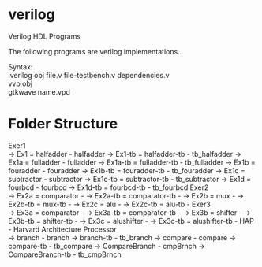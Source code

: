 # verilog
Verilog HDL Programs

The following programs are verilog implementations.

Syntax:  
iverilog obj file.v file-testbench.v dependencies.v  
vvp obj  
gtkwave name.vpd  

# Folder Structure
Exer1  
 -> Ex1		= halfadder     - halfadder
 -> Ex1-tb	= halfadder-tb  - tb_halfadder
 -> Ex1a	= fulladder     - fulladder
 -> Ex1a-tb	= fulladder-tb  - tb_fulladder
 -> Ex1b	= fouradder     - fouradder
 -> Ex1b-tb	= fouradder-tb  - tb_fouradder
 -> Ex1c	= subtractor    - subtractor
 -> Ex1c-tb	= subtractor-tb - tb_subtractor
 -> Ex1d	= fourbcd       - fourbcd
 -> Ex1d-tb	= fourbcd-tb    - tb_fourbcd
Exer2  
 -> Ex2a	= comparator    - 
 -> Ex2a-tb	= comparator-tb - 
 -> Ex2b	= mux           - 
 -> Ex2b-tb	= mux-tb        - 
 -> Ex2c	= alu           - 
 -> Ex2c-tb	= alu-tb        - 
Exer3  
 -> Ex3a	= comparator    - 
 -> Ex3a-tb	= comparator-tb - 
 -> Ex3b	= shifter       - 
 -> Ex3b-tb	= shifter-tb    - 
 -> Ex3c	= alushifter    - 
 -> Ex3c-tb	= alushifter-tb	- 
HAP - Harvard Architecture Processor  
 -> branch				- branch
 -> branch-tb			- tb_branch
 -> compare				- compare
 -> compare-tb			- tb_compare
 -> CompareBranch		- cmpBrnch
 -> CompareBranch-tb	- tb_cmpBrnch

